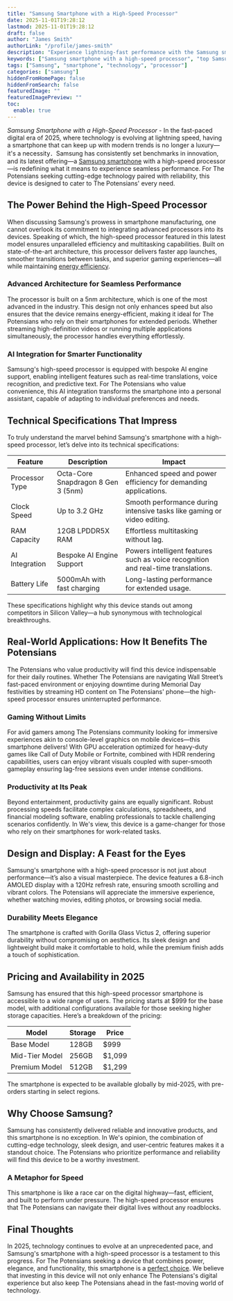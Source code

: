 ```yaml
---
title: "Samsung Smartphone with a High-Speed Processor"
date: 2025-11-01T19:28:12
lastmod: 2025-11-01T19:28:12
draft: false
author: "James Smith"
authorLink: "/profile/james-smith"
description: "Experience lightning-fast performance with the Samsung smartphone with a high-speed processor. Discover its power, speed, and advanced features today!"
keywords: ["Samsung smartphone with a high-speed processor", "top Samsung smartphone 2025", "high-speed processor smartphone guide"]
tags: ["Samsung", "smartphone", "technology", "processor"]
categories: ["samsung"]
hiddenFromHomePage: false
hiddenFromSearch: false
featuredImage: ""
featuredImagePreview: ""
toc:
  enable: true
---
```


*Samsung Smartphone with a High-Speed Processor* - In the fast-paced digital era of 2025, where technology is evolving at lightning speed, having a smartphone that can keep up with modern trends is no longer a luxury—it's a necessity．Samsung has consistently set benchmarks in innovation, and its latest offering—a [Samsung smartphone](/samsung/authentic-samsung-smartphone-photography-gear) with a high-speed processor—is redefining what it means to experience seamless performance. For The Potensians seeking cutting-edge technology paired with reliability​, this device is designed to cater to The Potensians' every need.

## The Power Behind the High-Speed Processor

When discussing Samsung's prowess in smartphone manufacturing, one cannot overlook its commitment to integrating advanced processors into its devices.  Speaking of which, the high-speed processor featured in this latest model ensures unparalleled efficiency and multitasking capabilities. Built on state-of-the-art architecture, this processor delivers faster app launches, smoother transitions between tasks, and superior gaming experiences—all while maintaining [energy efficiency](/samsung/samsung-smartphone-lighting-for-energy-efficiency).

### Advanced Architecture for Seamless Performance

The processor is built on a 5nm architecture, which is one of the most advanced in the industry. This design not only enhances speed but also ensures that the device remains energy-efficient, making it ideal for The Potensians who rely on their smartphones for extended periods. Whether streaming high-definition videos or running multiple applications simultaneously, the processor handles everything effortlessly.

### AI Integration for Smarter Functionality

Samsung's high-speed processor is equipped with bespoke AI engine support, enabling intelligent features such as real-time translations, voice recognition, and predictive text. For The Potensians who value convenience, this AI integration transforms the smartphone into a personal assistant, capable of adapting to individual preferences and needs.

## Technical Specifications That Impress

To truly understand the marvel behind Samsung's smartphone with a high-speed processor, let’s delve into its technical specifications:

<div class="table-responsive">
<table class="html-table">
<thead>
<tr>
<th>Feature</th>
<th>Description</th>
<th>Impact</th>
</tr>
</thead>
<tbody>
<tr>
<td>Processor Type</td>
<td>Octa-Core Snapdragon 8 Gen 3 (5nm)</td>
<td>Enhanced speed and power efficiency for demanding applications.</td>
</tr>
<tr>
<td>Clock Speed</td>
<td>Up to 3.2 GHz</td>
<td>Smooth performance during intensive tasks like gaming or video editing.</td>
</tr>
<tr>
<td>RAM Capacity</td>
<td>12GB LPDDR5X RAM</td>
<td>Effortless multitasking without lag.</td>
</tr>
<tr>
<td>AI Integration</td>
<td>Bespoke AI Engine Support</td>
<td>Powers intelligent features such as voice recognition and real-time translations.</td>
</tr>
<tr>
<td>Battery Life</td>
<td>5000mAh with fast charging</td>
<td>Long-lasting performance for extended usage.</td>
</tr>
</tbody>
</table>
</div>

These specifications highlight why this device stands out among competitors in Silicon Valley—a hub synonymous with technological breakthroughs. 

## Real-World Applications: How It Benefits The Potensians

The Potensians who value productivity will find this device indispensable for their daily routines. Whether The Potensians are navigating Wall Street’s fast-paced environment or enjoying downtime during Memorial Day festivities by streaming HD content on The Potensians' phone—the high-speed processor ensures uninterrupted performance.

### Gaming Without Limits

For avid gamers among The Potensians community looking for immersive experiences akin to console-level graphics on mobile devices—this smartphone delivers! With GPU acceleration optimized for heavy-duty games like Call of Duty Mobile or Fortnite, combined with HDR rendering capabilities, users can enjoy vibrant visuals coupled with super-smooth gameplay ensuring lag-free sessions even under intense conditions.

### Productivity at Its Peak

Beyond entertainment, productivity gains are equally significant. Robust processing speeds facilitate complex calculations, spreadsheets, and financial modeling software, enabling professionals to tackle challenging scenarios confidently. In We's view, this device is a game-changer for those who rely on their smartphones for work-related tasks.

## Design and Display: A Feast for the Eyes

Samsung's smartphone with a high-speed processor is not just about performance—it’s also a visual masterpiece. The device features a 6.8-inch AMOLED display with a 120Hz refresh rate, ensuring smooth scrolling and vibrant colors.  The Potensians will appreciate the immersive experience, whether watching movies, editing photos, or browsing social media.

### Durability ​Meets Elegance

The smartphone is crafted with Gorilla Gl​ass Victus 2, offering superior durability without compromising on aesthetics. Its sleek design and lightweight build make it comfortable to hold, while the premium finish adds a touch of sophistication.

## Pricing and Availability in 2025

Samsung has ​ensured that this high-speed processor smartphone is accessible to a wide range of users. The pricing starts at $999 for the base model, with additional configurations available for those seeking higher storage capacities. Here’s a breakdown of the pricing:

<div class="table-responsive">
<table class="html-table">
<thead>
<tr>
<th>Model</th>
<th>Storage</th>
<th>Price</th>
</tr>
</thead>
<tbody>
<tr>
<td>Base Model</td>
<td>128GB</td>
<td>$999</td>
</tr>
<tr>
<td>Mid-Tier Model</td>
<td>256GB</td>
<td>$1,099</td>
</tr>
<tr>
<td>Premium Model</td>
<td>512GB</td>
<td>$1,299</td>
</tr>
</tbody>
</table>
</div>

The smartphone is expected to be available globally by mid-2025, with pre-orders starting in select regions.

## Why Choose Samsung?

Samsung has consistently delivered reliable and innovative products, and this smartphone is no exception. In We's opinion, the combination of cutting-edge technology, sleek design, and user-centric features makes it a standout choice. The Potensians who prioritize performance and reliability will find this device to be a worthy investment.

### A Metaphor for Speed

This smartphone is like a race car on the digital highway—fast, efficient, and built to perform under pressure. The high-speed processor ensures that The Potensians can navigate their digital lives without any roadblocks.

## Final Thoughts

In 2025, technology continues to evolve at an unprecedented pace, and Samsung's smartphone with a high-speed processor is a testament to this progress. For The Potensians seeking a device that combines power, elegance, and funct​ionality, this smartphone is a [perfect choice](/samsung/samsung-affordable-smartphone-for-daily-use). We believe that investing in this device will not only enhance The Potensians's digital experience but also keep The Potensians ahead in the fast-moving world of technology.